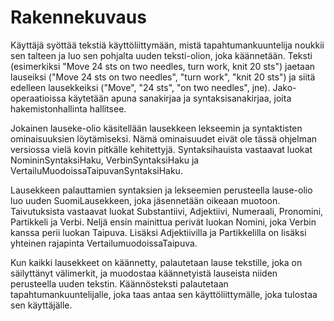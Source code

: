 # Rakennekuvaus

Käyttäjä syöttää tekstiä käyttöliittymään, mistä tapahtumankuuntelija noukkii sen talteen ja luo sen pohjalta uuden teksti-olion,
joka käännetään. Teksti (esimerkiksi "Move 24 sts on two needles, turn work, knit 20 sts") jaetaan lauseiksi 
("Move 24 sts on two needles", "turn work", "knit 20 sts") ja siitä edelleen lausekkeiksi ("Move", "24 sts", "on two needles", 
jne). Jako-operaatioissa käytetään apuna sanakirjaa ja syntaksisanakirjaa, joita hakemistonhallinta hallitsee.

Jokainen lauseke-olio käsitellään lausekkeen lekseemin ja syntaktisten ominaisuuksien löytämiseksi. Nämä ominaisuudet eivät
ole tässä ohjelman versiossa vielä kovin pitkälle kehitettyjä. Syntaksihauista vastaavat luokat NomininSyntaksiHaku,
VerbinSyntaksiHaku ja VertailuMuodoissaTaipuvanSyntaksiHaku.

Lausekkeen palauttamien syntaksien ja lekseemien perusteella lause-olio luo uuden SuomiLausekkeen, joka jäsennetään oikeaan
muotoon. Taivutuksista vastaavat luokat Substantiivi, Adjektiivi, Numeraali, Pronomini, Partikkeli ja Verbi. Neljä ensin mainittua
perivät luokan Nomini, joka Verbin kanssa perii luokan Taipuva. Lisäksi Adjektiivilla ja Partikkelilla on lisäksi yhteinen 
rajapinta VertailumuodoissaTaipuva.

Kun kaikki lausekkeet on käännetty, palautetaan lause tekstille, joka on säilyttänyt välimerkit, ja muodostaa käännetyistä
lauseista niiden perusteella uuden tekstin. Käännösteksti palautetaan tapahtumankuuntelijalle, joka taas antaa sen
käyttöliittymälle, joka tulostaa sen käyttäjälle.
